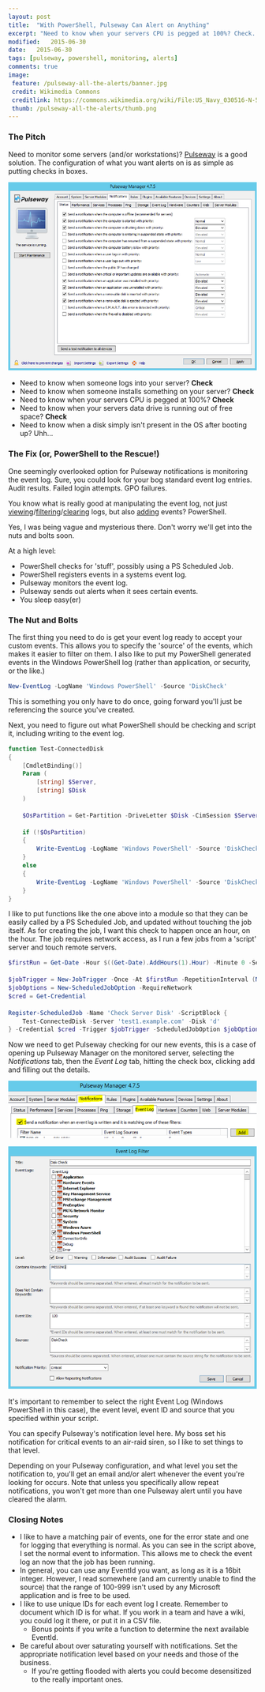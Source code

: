 ```yaml
---
layout: post
title:  "With PowerShell, Pulseway Can Alert on Anything"
excerpt: "Need to know when your servers CPU is pegged at 100%? Check. Need to know when a disk simply isn't present in the OS after booting up? Uhh..."
modified:   2015-06-30
date:   2015-06-30
tags: [pulseway, powershell, monitoring, alerts]
comments: true
image:
 feature: /pulseway-all-the-alerts/banner.jpg
 credit: Wikimedia Commons
 creditlink: https://commons.wikimedia.org/wiki/File:US_Navy_030516-N-5862D-010_A_recruit_division_sings_as_they_successfully_complete_the_final_leg_of_a_Battle_Stations_drill.jpg
 thumb: /pulseway-all-the-alerts/thumb.png
---
```


### The Pitch

Need to monitor some servers (and/or workstations)? [Pulseway](http://www.pulseway.com/) is a good solution. The configuration of what you want alerts on is as simple as putting checks in boxes.

[![Standard Pulseway Notifications](/images/pulseway-all-the-alerts/standard-notify.png)](/images/pulseway-all-the-alerts/standard-notify.png)

* Need to know when someone logs into your server? **Check**
* Need to know when someone installs something on your server? **Check**
* Need to know when your servers CPU is pegged at 100%? **Check**
* Need to know when your servers data drive is running out of free space? **Check**
* Need to know when a disk simply isn't present in the OS after booting up? Uhh...

### The Fix (or, PowerShell to the Rescue!)

One seemingly overlooked option for Pulseway notifications is monitoring the event log. Sure, you could look for your bog standard event log entries. Audit results. Failed login attempts. GPO failures.

You know what is really good at manipulating the event log, not just [viewing](https://technet.microsoft.com/en-us/library/ee176846.aspx)/[filtering](http://blogs.technet.com/b/heyscriptingguy/archive/2011/01/24/use-powershell-cmdlet-to-filter-event-log-for-easy-parsing.aspx)/[clearing](https://technet.microsoft.com/en-us/library/hh849789.aspx) logs, but also [adding](https://technet.microsoft.com/en-us/library/hh849768.aspx) events? PowerShell.

Yes, I was being vague and mysterious there. Don't worry we'll get into the nuts and bolts soon.

At a high level:

* PowerShell checks for 'stuff', possibly using a PS Scheduled Job.
* PowerShell registers events in a systems event log.
* Pulseway monitors the event log.
* Pulseway sends out alerts when it sees certain events.
* You sleep easy(er)

### The Nut and Bolts

The first thing you need to do is get your event log ready to accept your custom events. This allows you to specify the 'source' of the events, which makes it easier to filter on them. I also like to put my PowerShell generated events in the Windows PowerShell log (rather than application, or security, or the like.)

```powershell
New-EventLog -LogName 'Windows PowerShell' -Source 'DiskCheck'
```

This is something you only have to do once, going forward you'll just be referencing the source you've created.

Next, you need to figure out what PowerShell should be checking and script it, including writing to the event log.

```powershell
function Test-ConnectedDisk
{
    [CmdletBinding()]
    Param (
        [string] $Server,
        [string] $Disk
    )

    $OsPartition = Get-Partition -DriveLetter $Disk -CimSession $Server -ErrorAction SilentlyContinue

    if (!$OsPartition) 
    {
        Write-EventLog -LogName 'Windows PowerShell' -Source 'DiskCheck' -EntryType Error -EventId 120 -Message 'DISK MISSING!' -ComputerName $Server
    } 
    else 
    {
        Write-EventLog -LogName 'Windows PowerShell' -Source 'DiskCheck' -EntryType Information -EventId 121 -Message 'Disk is present and accounted for.' -ComputerName $Server
    }
}
```

I like to put functions like the one above into a module so that they can be easily called by a PS Scheduled Job, and updated without touching the job itself. As for creating the job, I want this check to happen once an hour, on the hour. The job requires network access, as I run a few jobs from a 'script' server and touch remote servers.

```powershell
$firstRun = Get-Date -Hour $((Get-Date).AddHours(1).Hour) -Minute 0 -Second 0

$jobTrigger = New-JobTrigger -Once -At $firstRun -RepetitionInterval (New-TimeSpan -Minutes 60) -RepeatIndefinitely
$jobOptions = New-ScheduledJobOption -RequireNetwork
$cred = Get-Credential

Register-ScheduledJob -Name 'Check Server Disk' -ScriptBlock {
    Test-ConnectedDisk -Server 'test1.example.com' -Disk 'd'
} -Credential $cred -Trigger $jobTrigger -ScheduledJobOption $jobOptions
```

Now we need to get Pulseway checking for our new events, this is a case of opening up Pulseway Manager on the monitored server, selecting the *Notifications* tab, then the *Event Log* tab, hitting the check box, clicking add and filling out the details.

[![Standard Pulseway Notifications](/images/pulseway-all-the-alerts/notify-eventlog.PNG)](/images/pulseway-all-the-alerts/notify-eventlog.PNG)

[![Standard Pulseway Notifications](/images/pulseway-all-the-alerts/event-log-filter.png)](/images/pulseway-all-the-alerts/event-log-filter.png)

It's important to remember to select the right Event Log (Windows PowerShell in this case), the event level, event ID and source that you specified within your script.

You can specify Pulseway's notification level here. My boss set his notification for critical events to an air-raid siren, so I like to set things to that level.

Depending on your Pulseway configuration, and what level you set the notification to, you'll get an email and/or alert whenever the event you're looking for occurs. Note that unless you specifically allow repeat notifications, you won't get more than one Pulseway alert until you have cleared the alarm.

### Closing Notes

* I like to have a matching pair of events, one for the error state and one for logging that everything is normal. As you can see in the script above, I set the normal event to information. This allows me to check the event log an now that the job has been running.
* In general, you can use any EventId you want, as long as it is a 16bit integer. However, I read somewhere (and am currently unable to find the source) that the range of 100-999 isn't used by any Microsoft application and is free to be used.
* I like to use unique IDs for each event log I create. Remember to document which ID is for what. If you work in a team and have a wiki, you could log it there, or put it in a CSV file.
  * Bonus points if you write a function to determine the next available EventId.
* Be careful about over saturating yourself with notifications. Set the appropriate notification level based on your needs and those of the business.
  * If you're getting flooded with alerts you could become desensitized to the really important ones.  
